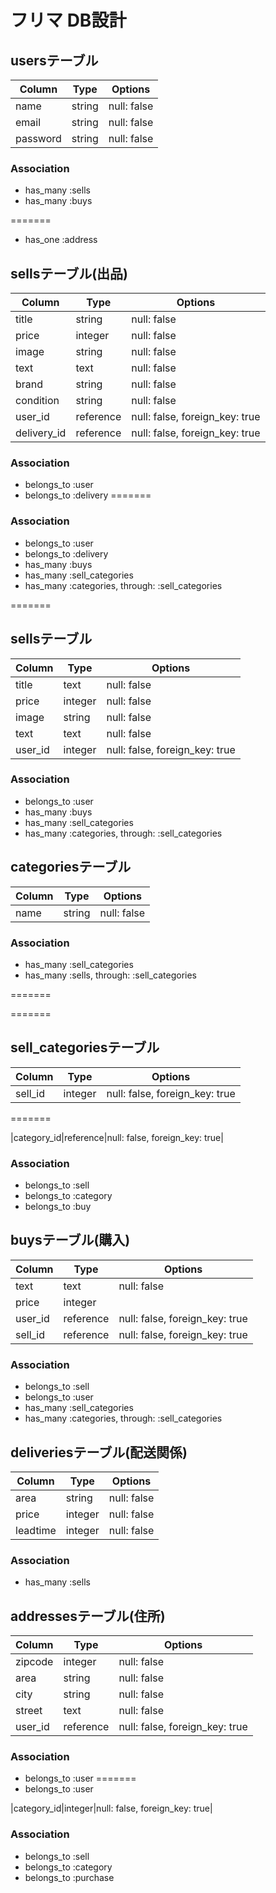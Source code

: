 # フリマ DB設計
## usersテーブル
|Column|Type|Options|
|------|----|-------|
|name|string|null: false|
|email|string|null: false|
|password|string|null: false|
### Association
- has_many :sells
- has_many :buys

=======

- has_one :address

## sellsテーブル(出品)
|Column|Type|Options|
|------|----|-------|
|title|string|null: false|
|price|integer|null: false|
|image|string|null: false|
|text|text|null: false|
|brand|string|null: false|
|condition|string|null: false|
|user_id|reference|null: false, foreign_key: true|
|delivery_id|reference|null: false, foreign_key: true|

### Association
- belongs_to :user
- belongs_to :delivery
=======
### Association
- belongs_to :user
- belongs_to :delivery
- has_many :buys
- has_many :sell_categories
- has_many :categories,  through:  :sell_categories

=======

## sellsテーブル
|Column|Type|Options|
|------|----|-------|
|title|text|null: false|
|price|integer|null: false|
|image|string|null: false|
|text|text|null: false|
|user_id|integer|null: false, foreign_key: true|
### Association
- belongs_to :user
- has_many :buys
- has_many :sell_categories
- has_many :categories,  through:  :sell_categories

## categoriesテーブル
|Column|Type|Options|
|------|----|-------|
|name|string|null: false|
### Association
- has_many :sell_categories
- has_many :sells,  through:  :sell_categories


=======

=======

## sell_categoriesテーブル
|Column|Type|Options|
|------|----|-------|
|sell_id|integer|null: false, foreign_key: true|

=======


|category_id|reference|null: false, foreign_key: true|
### Association
- belongs_to :sell
- belongs_to :category
- belongs_to :buy

## buysテーブル(購入)
|Column|Type|Options|
|------|----|-------|
|text|text|null: false|
|price|integer
|user_id|reference|null: false, foreign_key: true|
|sell_id|reference|null: false, foreign_key: true|
### Association
- belongs_to :sell
- belongs_to :user
- has_many :sell_categories
- has_many  :categories,  through:  :sell_categories

## deliveriesテーブル(配送関係)
|Column|Type|Options|
|------|----|-------|
|area|string|null: false|
|price|integer|null: false|
|leadtime|integer|null: false|
### Association
- has_many :sells

## addressesテーブル(住所)
|Column|Type|Options|
|------|----|-------|
|zipcode|integer|null: false|
|area|string|null: false|
|city|string|null: false|
|street|text|null: false|
|user_id|reference|null: false, foreign_key: true|
### Association

- belongs_to :user
=======
- belongs_to :user

|category_id|integer|null: false, foreign_key: true|
### Association
- belongs_to :sell
- belongs_to :category
- belongs_to :purchase


